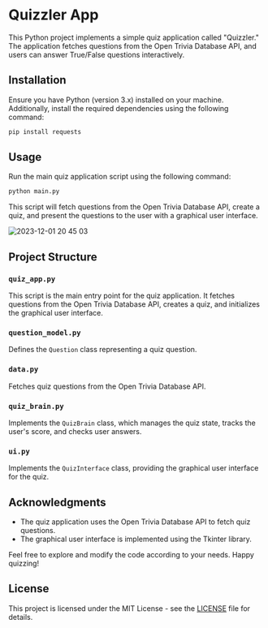 # Quizzler App

This Python project implements a simple quiz application called "Quizzler." The application fetches questions from the Open Trivia Database API, and users can answer True/False questions interactively.

## Installation

Ensure you have Python (version 3.x) installed on your machine. Additionally, install the required dependencies using the following command:

```bash
pip install requests
```

## Usage

Run the main quiz application script using the following command:

```bash
python main.py
```

This script will fetch questions from the Open Trivia Database API, create a quiz, and present the questions to the user with a graphical user interface.

![2023-12-01 20 45 03](https://github.com/ashjorda/100-Days-Of-Code/assets/40682488/2cb81c8c-550f-4c49-bd1f-f3c0b6e6f577)

## Project Structure

### `quiz_app.py`

This script is the main entry point for the quiz application. It fetches questions from the Open Trivia Database API, creates a quiz, and initializes the graphical user interface.

### `question_model.py`

Defines the `Question` class representing a quiz question.

### `data.py`

Fetches quiz questions from the Open Trivia Database API.

### `quiz_brain.py`

Implements the `QuizBrain` class, which manages the quiz state, tracks the user's score, and checks user answers.

### `ui.py`

Implements the `QuizInterface` class, providing the graphical user interface for the quiz.

## Acknowledgments

- The quiz application uses the Open Trivia Database API to fetch quiz questions.
- The graphical user interface is implemented using the Tkinter library.

Feel free to explore and modify the code according to your needs. Happy quizzing!

## License

This project is licensed under the MIT License - see the [LICENSE](https://github.com/ashjorda/100-Days-Of-Code/blob/master/LICENSE) file for details.
